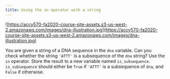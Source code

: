 ```yaml
---
title: Using the in operator with a string
---
```


![https://accy570-fa2020-course-site-assets.s3-us-west-2.amazonaws.com/images/dna-illustration.jpg](https://accy570-fa2020-course-site-assets.s3-us-west-2.amazonaws.com/images/dna-illustration.jpg)

You are given a string of a DNA sequence in the `dna` variable. Can you check whether the string `'ATTT'` is a subsequence of the `dna` string? Use the `in` operator. Store the result to a new variable named `is_subsequence`. `is_subsequence` should either be `True` if `'ATTT'` is a subsequence of `dna`, and `False` if otherwise.
